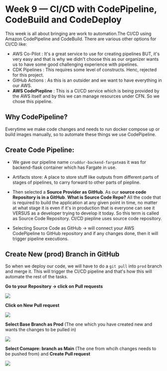 # Week 9 — CI/CD with CodePipeline, CodeBuild and CodeDeploy

This week is all about bringing are work to automation.The CI/CD using Amazon CodePipeline and CodeBuild. There are various other options for CI/CD like: 
- AWS Co-Pilot : It's a great service to use for creating pipelines BUT, it's very easy and that is why we didn't choose this as our organizer wants us to have some good challenging experience with pipelines.
- CDK Pipelines : This requires some level of constructs. Henc, rejected for this project.
- GitHub Actions : As this is an outsider and we want to have everything in our AWS.
- **AWS CodePiepline** : This is a CI/CD service which is being provided by the AWS itself and by this we can manage resources under CFN. So we chose this pipeline.

## Why CodePipeline?
Everytime we make code changes and needs to run docker compose up or build images manually, so to automate these things we use CodePipeline.

## Create Code Pipeline:
- We gave our pipeline name `cruddur-backend-fargate`as it was for backend-flask container which has Fargate in use.
- Artifacts store: A place to store stuff like outputs from different parts of stages of pipelines, to carry forward to other parts of piepline.
- Then selected a **Source Provider as GitHub**. As our **source code Repository is in a GitHub**. 
  **What is Source Code Repo?** 
  All the code that is required to build the application at any given point in time, no matter at what stage it is even if it's in production that is everyone can see it VERSUS as a developer trying to develop it today. So this term is called as Source Code Repository. CI/CD piepline uses source code repository.
  
-  Selecting Source Code as GitHub -> will connect your AWS CodePipeline to GitHub repository and if any changes done, then it will trigger pipeline executions.

## Create New (prod) Branch in GitHub
So when we deploy our code, we will have to do a `git pull` into `prod` branch and merge it. This will trigger the CI/CD pipeline and that's how this will automate the rest of the tasks.

**Go to your Repository -> click on Pull requests**

![](https://github.com/krunalijain/aws-bootcamp-cruddur-2023/assets/115455157/c898eb00-f0df-428e-b8b2-6eb76f018af0)

**Click on New Pull request**

![](https://github.com/krunalijain/aws-bootcamp-cruddur-2023/assets/115455157/b2548bb7-3dd8-4f30-a19b-0a9b35f39107)

**Select Base Branch as Prod** (The one which you have created new and wants the changes to be pulled in)

![](https://github.com/krunalijain/aws-bootcamp-cruddur-2023/assets/115455157/0f7cbf4d-5ea9-4338-84c1-f3e393300741)

**Select Comapre: branch as Main** (The one from whcih changes needs to be pushed from) and **Create Pull request**

![](https://github.com/krunalijain/aws-bootcamp-cruddur-2023/assets/115455157/a01ace75-11c5-4773-b213-73873f87e4d6)






  
